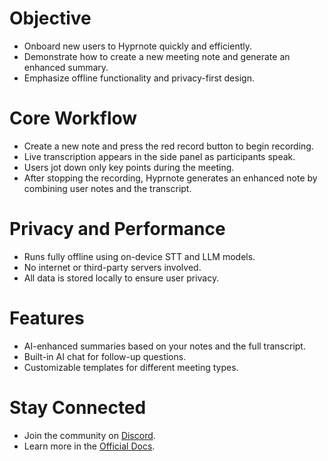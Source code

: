 # Objective
- Onboard new users to Hyprnote quickly and efficiently.
- Demonstrate how to create a new meeting note and generate an enhanced summary.
- Emphasize offline functionality and privacy-first design.

# Core Workflow
- Create a new note and press the red record button to begin recording.
- Live transcription appears in the side panel as participants speak.
- Users jot down only key points during the meeting.
- After stopping the recording, Hyprnote generates an enhanced note by combining user notes and the transcript.

# Privacy and Performance
- Runs fully offline using on-device STT and LLM models.
- No internet or third-party servers involved.
- All data is stored locally to ensure user privacy.

# Features
- AI-enhanced summaries based on your notes and the full transcript.
- Built-in AI chat for follow-up questions.
- Customizable templates for different meeting types.

# Stay Connected
- Join the community on [Discord](https://hyprnote.com/discord).
- Learn more in the [Official Docs](https://docs.hyprnote.com).
